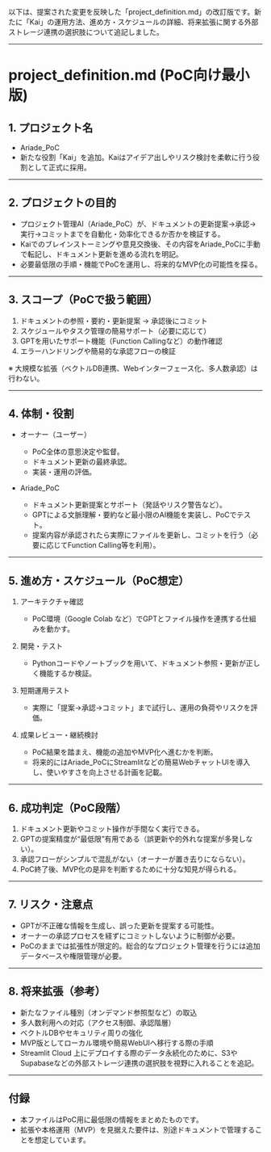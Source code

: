 以下は、提案された変更を反映した「project_definition.md」の改訂版です。新たに「Kai」の運用方法、進め方・スケジュールの詳細、将来拡張に関する外部ストレージ連携の選択肢について追記しました。

---

# project_definition.md (PoC向け最小版)

## 1. プロジェクト名
- Ariade_PoC
- 新たな役割「Kai」を追加。Kaiはアイデア出しやリスク検討を柔軟に行う役割として正式に採用。

---

## 2. プロジェクトの目的
- プロジェクト管理AI（Ariade_PoC）が、ドキュメントの更新提案→承認→実行→コミットまでを自動化・効率化できるか否かを検証する。  
- Kaiでのブレインストーミングや意見交換後、その内容をAriade_PoCに手動で転記し、ドキュメント更新を進める流れを明記。
- 必要最低限の手順・機能でPoCを運用し、将来的なMVP化の可能性を探る。

---

## 3. スコープ（PoCで扱う範囲）
1) ドキュメントの参照・要約・更新提案 → 承認後にコミット  
2) スケジュールやタスク管理の簡易サポート（必要に応じて）  
3) GPTを用いたサポート機能（Function Callingなど）の動作確認  
4) エラーハンドリングや簡易的な承認フローの検証  

※ 大規模な拡張（ベクトルDB連携、Webインターフェース化、多人数承認）は行わない。

---

## 4. 体制・役割

- オーナー（ユーザー）  
  - PoC全体の意思決定や監督。  
  - ドキュメント更新の最終承認。  
  - 実装・運用の評価。  

- Ariade_PoC  
  - ドキュメント更新提案とサポート（発話やリスク警告など）。  
  - GPTによる文脈理解・要約など最小限のAI機能を実装し、PoCでテスト。  
  - 提案内容が承認されたら実際にファイルを更新し、コミットを行う（必要に応じてFunction Calling等を利用）。

---

## 5. 進め方・スケジュール（PoC想定）
1) アーキテクチャ確認  
   - PoC環境（Google Colab など）でGPTとファイル操作を連携する仕組みを動かす。  

2) 開発・テスト  
   - Pythonコードやノートブックを用いて、ドキュメント参照・更新が正しく機能するか検証。  

3) 短期運用テスト  
   - 実際に「提案→承認→コミット」まで試行し、運用の負荷やリスクを評価。  

4) 成果レビュー・継続検討  
   - PoC結果を踏まえ、機能の追加やMVP化へ進むかを判断。  
   - 将来的にはAriade_PoCにStreamlitなどの簡易WebチャットUIを導入し、使いやすさを向上させる計画を記載。

---

## 6. 成功判定（PoC段階）
1) ドキュメント更新やコミット操作が手間なく実行できる。  
2) GPTの提案精度が“最低限”有用である（誤更新や的外れな提案が多発しない）。  
3) 承認フローがシンプルで混乱がない（オーナーが置き去りにならない）。  
4) PoC終了後、MVP化の是非を判断するために十分な知見が得られる。

---

## 7. リスク・注意点
- GPTが不正確な情報を生成し、誤った更新を提案する可能性。  
- オーナーの承認プロセスを経ずにコミットしないように制御が必要。  
- PoCのままでは拡張性が限定的。総合的なプロジェクト管理を行うには追加データベースや権限管理が必要。

---

## 8. 将来拡張（参考）
- 新たなファイル種別（オンデマンド参照型など）の取込  
- 多人数利用への対応（アクセス制御、承認階層）  
- ベクトルDBやセキュリティ周りの強化  
- MVP版としてローカル環境や簡易WebUIへ移行する際の手順  
- Streamlit Cloud 上にデプロイする際のデータ永続化のために、S3やSupabaseなどの外部ストレージ連携の選択肢を視野に入れることを追記。

---

## 付録
- 本ファイルはPoC用に最低限の情報をまとめたものです。  
- 拡張や本格運用（MVP）を見据えた要件は、別途ドキュメントで管理することを想定しています。